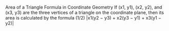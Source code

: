 Area of a Triangle Formula in Coordinate Geometry
If (x1, y1), (x2, y2), and (x3, y3) are the three vertices of a triangle on the coordinate plane, then its area is calculated by the formula
(1/2) |x1(y2 − y3) + x2(y3 − y1) + x3(y1 − y2)|
